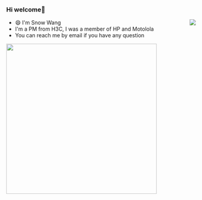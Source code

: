 ### Hi welcome👋

<!--
**why2lyj/why2lyj** is a ✨ _special_ ✨ repository because its `README.md` (this file) appears on your GitHub profile.

Here are some ideas to get you started:

- 🔭 I’m currently working on ...
- 🌱 I’m currently learning ...
- 👯 I’m looking to collaborate on ...
- 🤔 I’m looking for help with ...
- 💬 Ask me about ...
- 📫 How to reach me: ...
- 😄 Pronouns: ...
- ⚡ Fun fact: ...
-->
<img align="right" src="https://github-readme-stats.vercel.app/api?username=why2lyj&show_icons=true&icon_color=CE1D2D&text_color=718096&bg_color=ffffff&hide_title=true" />

- 😄 I'm Snow Wang
- I'm a PM from H3C, I was a member of HP and Motolola
- You can reach me by email if you have any question

<a href="http://www.farseer.vip/"><img src="https://badges.toozhao.com/badges/01EJD7XS8AGFF0Z9B8ADNKZTBC/green.svg" width=400/></a>
